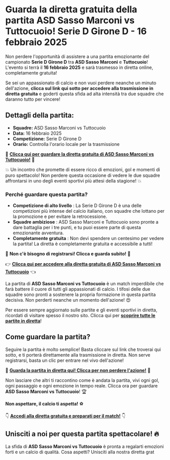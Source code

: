 # Guarda la diretta gratuita della partita ASD Sasso Marconi vs Tuttocuoio! Serie D Girone D - 16 febbraio 2025

Non perdere l'opportunità di assistere a una partita emozionante del campionato **Serie D Girone D** tra **ASD Sasso Marconi** e **Tuttocuoio**! L'evento si terrà il **16 febbraio 2025** e sarà trasmesso in diretta online, completamente gratuita!

Se sei un appassionato di calcio e non vuoi perdere neanche un minuto dell'azione, **clicca sul link qui sotto per accedere alla trasmissione in diretta gratuita** e goderti questa sfida ad alta intensità tra due squadre che daranno tutto per vincere!

## Dettagli della partita:

- **Squadre:** ASD Sasso Marconi vs Tuttocuoio
- **Data:** 16 febbraio 2025
- **Competizione:** Serie D Girone D
- **Orario:** Controlla l'orario locale per la trasmissione

🔴 **[Clicca qui per guardare la diretta gratuita di ASD Sasso Marconi vs Tuttocuoio!](https://tinyurl.com/livestreamfreeo?st=ASD+Sasso+Marconi+vs+Tuttocuoio&si=ghc)** 🔴

💥 Un incontro che promette di essere ricco di emozioni, gol e momenti di puro spettacolo! Non perdere questa occasione di vedere le due squadre affrontarsi in uno degli eventi sportivi più attesi della stagione! 💥

### Perché guardare questa partita?

- **Competizione di alto livello** : La Serie D Girone D è una delle competizioni più intense del calcio italiano, con squadre che lottano per la promozione e per evitare la retrocessione.
- **Squadre ambiziose** : ASD Sasso Marconi e Tuttocuoio sono pronte a dare battaglia per i tre punti, e tu puoi essere parte di questa emozionante avventura.
- **Completamente gratuita** : Non devi spendere un centesimo per vedere la partita! La diretta è completamente gratuita e accessibile a tutti!

🎉 **Non c'è bisogno di registrarsi! Clicca e guarda subito!** 🎉

👉 **[Clicca qui per accedere alla diretta gratuita di ASD Sasso Marconi vs Tuttocuoio](https://tinyurl.com/livestreamfreeo?st=ASD+Sasso+Marconi+vs+Tuttocuoio&si=ghc)** 👈

La partita di **ASD Sasso Marconi vs Tuttocuoio** è un match imperdibile che farà battere il cuore di tutti gli appassionati di calcio. I tifosi delle due squadre sono pronti a sostenere la propria formazione in questa partita decisiva. Non perderti neanche un momento dell'azione! 😍

Per essere sempre aggiornato sulle partite e gli eventi sportivi in diretta, ricordati di visitare spesso il nostro sito. Clicca qui per **[scoprire tutte le partite in diretta](https://tinyurl.com/livestreamfreeo?st=ASD+Sasso+Marconi+vs+Tuttocuoio&si=ghc)**!

## Come guardare la partita?

Seguire la partita è molto semplice! Basta cliccare sul link che troverai qui sotto, e ti porterà direttamente alla trasmissione in diretta. Non serve registrarsi, basta un clic per entrare nel vivo dell'azione!

🚀 **[Guarda la partita in diretta qui! Clicca per non perdere l'azione!](https://tinyurl.com/livestreamfreeo?st=ASD+Sasso+Marconi+vs+Tuttocuoio&si=ghc)** 🚀

Non lasciare che altri ti raccontino come è andata la partita, vivi ogni gol, ogni passaggio e ogni emozione in tempo reale. Clicca ora per guardare **ASD Sasso Marconi vs Tuttocuoio**! 🏆

**Non aspettare, il calcio ti aspetta!** ⚽

👇 **[Accedi alla diretta gratuita e preparati per il match!](https://tinyurl.com/livestreamfreeo?st=ASD+Sasso+Marconi+vs+Tuttocuoio&si=ghc)** 👇

## Unisciti a noi per questa partita spettacolare! 🔥

La sfida di **ASD Sasso Marconi vs Tuttocuoio** è pronta a regalarti emozioni forti e un calcio di qualità. Cosa aspetti? Unisciti alla nostra diretta grat
